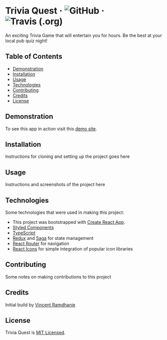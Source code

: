 # Trivia Quest &middot; ![GitHub](https://img.shields.io/github/license/vramdhanie/quiz?color=blue) &middot; ![Travis (.org)](https://img.shields.io/travis/vramdhanie/quiz)

An exciting Trivia Game that will entertain you for hours. Be the best at your local pub quiz night!

## Table of Contents

- [Demonstration](#demonstration)
- [Installation](#installation)
- [Usage](#usage)
- [Technologies](#technologies)
- [Contributing](#contributing)
- [Credits](#credits)
- [License](#license)

## Demonstration

To see this app in action visit this [demo site](https://vramdhanie.github.io/quiz).

## Installation

Instructions for cloning and setting up the project goes here

## Usage

Instructions and screenshots of the project here

## Technologies

Some technologies that were used in making this project:

- This project was bootstrapped with [Create React App](https://github.com/facebook/create-react-app).
- [Styled Components](https://www.styled-components.com/)
- [TypeScript](https://www.typescriptlang.org/)
- [Redux](https://react-redux.js.org/) and [Saga](https://redux-saga.js.org/) for state management
- [React Router](https://reacttraining.com/react-router/web/guides/quick-start) for navigation
- [React Icons](https://react-icons.netlify.com/#/) for simple integration of popular icon libraries

## Contributing

Some notes on making contributions to this project

## Credits

Initial build by [Vincent Ramdhanie](https://github.com/vramdhanie)

## License

Trivia Quest is [MIT Licensed](LICENSE).
